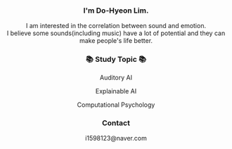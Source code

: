 <div align="center">
<h3>I'm Do-Hyeon Lim.</h3>
<p>I am interested in the correlation between sound and emotion.<br>I believe some sounds(including music) have a lot of potential and they can make people's life better.</p>


<h3>📚 Study Topic 📚</h3>
<p>Auditory AI</p>
<p>Explainable AI</p>
<p>Computational Psychology</p>

<h3>Contact</h3>
<p>i1598123@naver.com</p>

